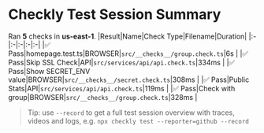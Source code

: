 # Checkly Test Session Summary
Ran **5** checks in **us-east-1**.
|Result|Name|Check Type|Filename|Duration|
|:-|:-|:-|:-|:-|
|✅ Pass|homepage.test.ts|BROWSER|`src/__checks__/group.check.ts`|6s |
|✅ Pass|Skip SSL Check|API|`src/services/api/api.check.ts`|334ms |
|✅ Pass|Show SECRET_ENV value|BROWSER|`src/__checks__/secret.check.ts`|308ms |
|✅ Pass|Public Stats|API|`src/services/api/api.check.ts`|119ms |
|✅ Pass|Check with group|BROWSER|`src/__checks__/group.check.ts`|328ms |
> Tip: use `--record` to get a full test session overview with traces, videos and logs, e.g. `npx checkly test --reporter=github --record`